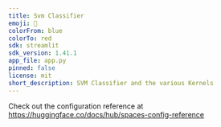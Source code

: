 ```yaml
---
title: Svm Classifier
emoji: 🏢
colorFrom: blue
colorTo: red
sdk: streamlit
sdk_version: 1.41.1
app_file: app.py
pinned: false
license: mit
short_description: SVM Classifier and the various Kernels
---
```


Check out the configuration reference at https://huggingface.co/docs/hub/spaces-config-reference
